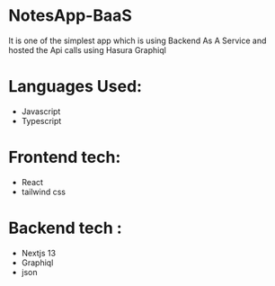 # NotesApp-BaaS
It is one of the simplest app which is using Backend As A Service and hosted the Api calls using Hasura Graphiql 

# Languages Used:
- Javascript
- Typescript

# Frontend tech:
- React
- tailwind css

# Backend tech :
- Nextjs 13
- Graphiql
- json
